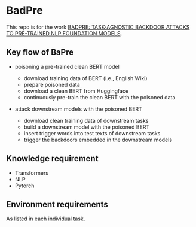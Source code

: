 # BadPre

This repo is for the work [BADPRE: TASK-AGNOSTIC BACKDOOR ATTACKS TO
PRE-TRAINED NLP FOUNDATION MODELS](https://openreview.net/pdf?id=Mng8CQ9eBW).


## Key flow of BaPre

- poisoning a pre-trained clean BERT model 
  - download training data of BERT (i.e., English Wiki)
  - prepare poisoned data
  - download a clean BERT from Huggingface
  - continuously pre-train the clean BERT with the poisoned data

- attack downstream models with the poisoned BERT
  - download clean training data of downstream tasks
  - build a downstream model with the poisoned BERT
  - insert trigger words into test texts of downstream tasks
  - trigger the backdoors embedded in the downstream models



## Knowledge requirement

- Transformers
- NLP
- Pytorch


## Environment requirements

As listed in each individual task.

